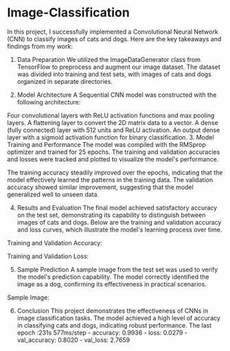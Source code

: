 # Image-Classification
In this project, I successfully implemented a Convolutional Neural Network (CNN) to classify images of cats and dogs. Here are the key takeaways and findings from my work:

1. Data Preparation
We utilized the ImageDataGenerator class from TensorFlow to preprocess and augment our image dataset. The dataset was divided into training and test sets, with images of cats and dogs organized in separate directories.

2. Model Architecture
A Sequential CNN model was constructed with the following architecture:

Four convolutional layers with ReLU activation functions and max pooling layers.
A flattening layer to convert the 2D matrix data to a vector.
A dense (fully connected) layer with 512 units and ReLU activation.
An output dense layer with a sigmoid activation function for binary classification.
3. Model Training and Performance
The model was compiled with the RMSprop optimizer and trained for 25 epochs. The training and validation accuracies and losses were tracked and plotted to visualize the model's performance.

The training accuracy steadily improved over the epochs, indicating that the model effectively learned the patterns in the training data. The validation accuracy showed similar improvement, suggesting that the model generalized well to unseen data.

4. Results and Evaluation
The final model achieved satisfactory accuracy on the test set, demonstrating its capability to distinguish between images of cats and dogs. Below are the training and validation accuracy and loss curves, which illustrate the model's learning process over time.

Training and Validation Accuracy:

Training and Validation Loss:

5. Sample Prediction
A sample image from the test set was used to verify the model's prediction capability. The model correctly identified the image as a dog, confirming its effectiveness in practical scenarios.

Sample Image:

6. Conclusion 
This project demonstrates the effectiveness of CNNs in image classification tasks. The model achieved a high level of accuracy in classifying cats and dogs, indicating robust performance.
The last  epoch :231s 577ms/step - accuracy: 0.9936 - loss: 0.0279 - val_accuracy: 0.8020 - val_loss: 2.7659
